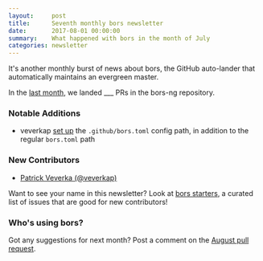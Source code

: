 ```yaml
---
layout:     post
title:      Seventh monthly bors newsletter
date:       2017-08-01 00:00:00
summary:    What happened with bors in the month of July
categories: newsletter
---
```


It's another monthly burst of news about bors,
the GitHub auto-lander that automatically maintains an evergreen master.

In the [last month](https://github.com/bors-ng/bors-ng/pulls?utf8=%E2%9C%93&q=is%3Apr%20is%3Aclosed%20closed%3A2017-07-01..2017-07-31),
we landed ___ PRs in the bors-ng repository.


### Notable Additions

* veverkap [set up](https://github.com/bors-ng/bors-ng/pull/222) the `.github/bors.toml` config path, in addition to the regular `bors.toml` path


### New Contributors

* [Patrick Veverka (@veverkap)](https://github.com/veverkap)

Want to see your name in this newsletter? Look at [bors starters](https://bors-ng.github.io/starters/), a curated list of issues that are good for new contributors!


### Who's using bors?

<!-- No featured user this month. 😐 -->

Got any suggestions for next month?
Post a comment on the [August pull request](https://github.com/bors-ng/bors-ng.github.io/pull/10).
